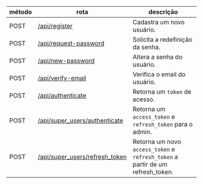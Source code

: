 | método | rota                                                            | descrição                                                                      |
| ------ | --------------------------------------------------------------- | ------------------------------------------------------------------------------ |
| POST   | [/api/register](./users/register.md)                            | Cadastra um novo usuário.                                                      |
| POST   | [/api/request-password](./users/request-password.md)            | Solicita a redefinição da senha.                                               |
| POST   | [/api/new-password](./users/new-password.md)                    | Altera a senha do usuário.                                                     |
| POST   | [/api/verify-email](./users/verify-email.md)                    | Verifica o email do usuário.                                                   |
| POST   | [/api/authenticate](./auth/authenticate.md)                     | Retorna um `token` de acesso.                                                  |
| POST   | [/api/super_users/authenticate](./superUsers/authenticate.md)   | Retorna um `access_token` e `refresh_token` para o admin.                      |
| POST   | [/api/super_users/refresh_token](./superUsers/refresh-token.md) | Retorna um novo `access_token` e `refresh_token` a partir de um refresh_token. |
